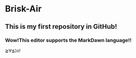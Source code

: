 # Brisk-Air
## This is my first repository in GitHub!
### Wow!This editor supports the MarkDawn language!!
≧∀≦)o!
